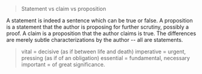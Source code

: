 >  Statement vs claim vs proposition

A statement is indeed a sentence which can be true or false. A proposition is a statement that the author is proposing for further scrutiny, possibly a proof. A claim is a proposition that the author claims is true. The differences are merely subtle characterizations by the author -- all are statements.

> vital = decisive (as if between life and death)
> imperative = urgent, pressing (as if of an obligation)
> essential = fundamental, necessary 
> important = of great significance. 

